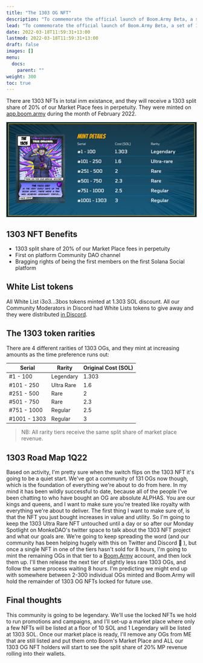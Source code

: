 ```yaml
---
title: "The 1303 OG NFT"
description: "To commemorate the official launch of Boom.Army Beta, a set of 1303 OG NFTs were launched to recognize everyone who was early."
lead: "To commemorate the official launch of Boom.Army Beta, a set of 1303 OG NFTs were launched to recognize everyone who was early."
date: 2022-03-18T11:59:31+13:00
lastmod: 2022-03-18T11:59:31+13:00
draft: false
images: []
menu:
  docs:
    parent: ""
weight: 300
toc: true
---
```


There are 1303 NFTs in total inm existance, and they will receive a 1303 split share of 20% of our Market Place fees in perpetuity. They were minted on [app.boom.army](https://app.boom.army) during the month of February 2022.

![Boom mint](boom-mint.png)

## 1303 NFT Benefits

- 1303 split share of 20% of our Market Place fees in perpetuity
- First on platform Community DAO channel
- Bragging rights of being the first members on the first Solana Social platform

## White List tokens

All White List i3o3...3bos tokens minted at 1.303 SOL discount. All our Community Moderators in Discord had White Lists tokens to give away and they were distributed [in Discord](https://discord.gg/PmCNkDU5jJ).

## The 1303 token rarities

There are 4 different rarities of 1303 OGs, and they mint at increasing amounts as the time preference runs out:

| Serial       | Rarity     | Original Cost (SOL) |
| ------------ | ---------- | ------------------- |
| #1 - 100     | Legendary  | 1.303               |
| #101 - 250   | Ultra Rare | 1.6                 |
| #251 - 500   | Rare       | 2                   |
| #501 - 750   | Rare       | 2.3                 |
| #751 - 1000  | Regular    | 2.5                 |
| #1001 - 1303 | Regular    | 3                   |

> NB: All rarity tiers receive the same split share of market place revenue.

## 1303 Road Map 1Q22

Based on activity, I'm pretty sure when the switch flips on the 1303 NFT it's going to be a quiet start. We've got a community of 131 OGs now though, which is the foundation of everything we're about to do from here. In my mind it has been wildly successful to date, because all of the people I've been chatting to who have bought an OG are absolute ALPHAS. You are our kings and queens, and I want to make sure you're treated like royalty with everything we're about to deliver. The first thing I want to make sure of, is that the NFT you just bought increases in value and utility. So I'm going to keep the 1303 Ultra Rare NFT untouched until a day or so after our Monday Spotlight on MonkeDAO's twitter space to talk about the 1303 NFT project and what our goals are. We're going to keep spreading the word (and our community has been helping hugely with this on Twitter and Discord 🙏 ), but once a single NFT in one of the tiers hasn't sold for 8 hours, I'm going to mint the remaining OGs in that tier to a [Boom.Army](https:boom.army) account, and then lock them up. I'll then release the next tier of slightly less rare 1303 OGs, and follow the same process waiting 8 hours. I'm predicting we might end up with somewhere between 2-300 individual OGs minted and Boom.Army will hold the remainder of 1303 OG NFTs locked for future use.

## Final thoughts

This community is going to be legendary. We'll use the locked NFTs we hold to run promotions and campaigns, and I'll set-up a market place where only a few NFTs will be listed at a floor of 10 SOL and 1 Legendary will be listed at 1303 SOL. Once our market place is ready, I'll remove any OGs from ME that are still listed and put them onto Boom's Market Place and ALL our 1303 OG NFT holders will start to see the split share of 20% MP revenue rolling into their wallets.
